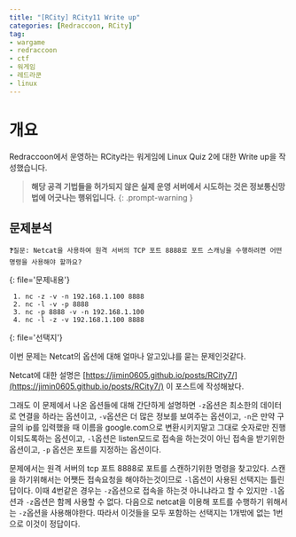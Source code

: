 ```yaml
---
title: "[RCity] RCity11 Write up"
categories: [Redraccoon, RCity]
tag:
- wargame
- redraccoon
- ctf
- 워게임
- 레드라쿤
- linux
---
```


# 개요
Redraccoon에서 운영하는 RCity라는 워게임에 Linux Quiz 2에 대한 Write up을 작성했습니다.


> **해당 공격 기법들을 허가되지 않은 실제 운영 서버에서 시도하는 것은 정보통신망법에 어긋나는 행위입니다.**
{: .prompt-warning }

## 문제분석
```
❓질문: Netcat을 사용하여 원격 서버의 TCP 포트 8888로 포트 스캐닝을 수행하려면 어떤 명령을 사용해야 할까요?

``` 
{: file='문제내용'}


```shell
 1. nc -z -v -n 192.168.1.100 8888
 2. nc -l -v -p 8888
 3. nc -p 8888 -v -n 192.168.1.100
 4. nc -l -z -v 192.168.1.100 8888

```
{: file='선택지'}

이번 문제는 Netcat의 옵션에 대해 얼마나 알고있냐를 묻는 문제인것같다.

Netcat에 대한 설명은 [https://jimin0605.github.io/posts/RCity7/](https://jimin0605.github.io/posts/RCity7/) 이 포스트에 작성해놨다.


그래도 이 문제에서 나온 옵션들에 대해 간단하게 설명하면 `-z`옵션은 최소한의 데이터로 연결을 하라는 옵션이고, `-v`옵션은 더 많은 정보를 보여주는 옵션이고, `-n`은 만약 구글의 ip를 입력했을 때 이름을 google.com으로 변환시키지말고 그대로 숫자로만 진행이되도록하는 옵션이고, `-l`옵션은 listen모드로 접속을 하는것이 아닌 접속을 받기위한 옵션이고, `-p` 옵션은 포트를 지정하는 옵션이다. 

문제에서는 원격 서버의 tcp 포트 8888로 포트를 스캔하기위한 명령을 찾고있다. 스캔을 하기위해서는 어쨋든 접속요청을 해야하는것이므로 `-l`옵션이 사용된 선택지는 틀린답이다. 이때 4번같은 경우는 `-z`옵션으로 접속을 하는것 아니냐라고 할 수 있지만 `-l`옵션과 `-z`옵션은 함께 사용할 수 없다. 다음으로 netcat을 이용해 포트를 수행하기 위해서는 `-z`옵션을 사용해야한다. 따라서 이것들을 모두 포함하는 선택지는 1개밖에 없는 1번으로 이것이 정답이다. 
